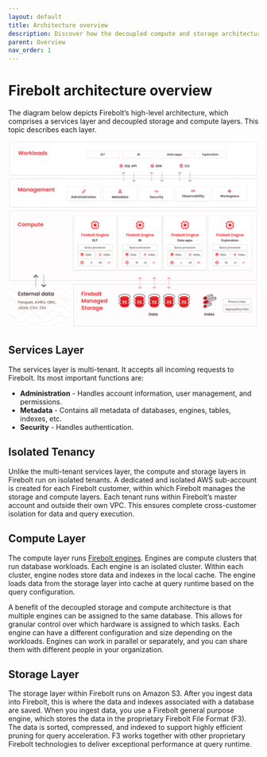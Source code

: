 ```yaml
---
layout: default
title: Architecture overview
description: Discover how the decoupled compute and storage architecture of the Firebolt data warehouse enables sub-second query performance on terabyte-scale data sets.
parent: Overview
nav_order: 1
---
```


# Firebolt architecture overview

The diagram below depicts Firebolt’s high-level architecture, which comprises a services layer and decoupled storage and compute layers. This topic describes each layer.

![Firebolt Architecture](../assets/images/fireboltarchitecture.png)

## Services Layer

The services layer is multi-tenant. It accepts all incoming requests to Firebolt. Its most important functions are:

* **Administration** - Handles account information, user management, and permissions.
* **Metadata** - Contains all metadata of databases, engines, tables, indexes, etc.
* **Security** - Handles authentication.

## Isolated Tenancy

Unlike the multi-tenant services layer, the compute and storage layers in Firebolt run on isolated tenants. A dedicated and isolated AWS sub-account is created for each Firebolt customer, within which Firebolt manages the storage and compute layers. Each tenant runs within Firebolt’s master account and outside their own VPC. This ensures complete cross-customer isolation for data and query execution.

## Compute Layer

The compute layer runs [Firebolt engines](working-with-engines/index.md). Engines are compute clusters that run database workloads. Each engine is an isolated cluster. Within each cluster, engine nodes store data and indexes in the local cache. The engine loads data from the storage layer into cache at query runtime based on the query configuration.

A benefit of the decoupled storage and compute architecture is that multiple engines can be assigned to the same database. This allows for granular control over which hardware is assigned to which tasks. Each engine can have a different configuration and size depending on the workloads. Engines can work in parallel or separately, and you can share them with different people in your organization.

## Storage Layer

The storage layer within Firebolt runs on Amazon S3. After you ingest data into Firebolt, this is where the data and indexes associated with a database are saved. When you ingest data, you use a Firebolt general purpose engine, which stores the data in the proprietary Firebolt File Format (F3). The data is sorted, compressed, and indexed to support highly efficient pruning for query acceleration. F3 works together with other proprietary Firebolt technologies to deliver exceptional performance at query runtime.&#x20;
